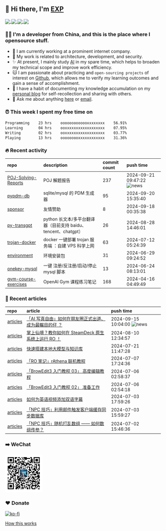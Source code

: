 ## 👋  Hi there, I'm [EXP](https://exp-blog.com)

<!--BGN_SECTION:github-readme-stats-->
<!-- a href="https://exp-blog.com" target="_blank">
  <img height="190" align="center" src="https://github-readme-stats.vercel.app/api/top-langs/?username=lyy289065406&hide=HTML,CSS,TSQL&theme=great-gatsby" alt="EXP's Top Langs" />
</a -->
<!-- a href="https://exp-blog.com" target="_blank">
  <img height="190" align="center" src="https://github-readme-stats.vercel.app/api?username=lyy289065406&count_private=true&show_icons=true&theme=nightowl" alt="EXP's github stats" />
</a -->



<a href="https://exp-blog.com" target="_blank">
  <img height="114" align="center" src="https://github-readme-stats.vercel.app/api/pin/?username=lyy289065406&repo=exp-blog&theme=nord" />
</a>

<a href="https://github.com/EXP-Tools/threat-broadcast" target="_blank">
  <img height="114" align="center" src="https://github-readme-stats.vercel.app/api/pin/?username=lyy289065406&repo=threat-broadcast&theme=nord" />
</a>

<a href="https://github.com/Visuals-AI/AI-auto-checkin" target="_blank">
  <img height="114" align="center" src="https://github-readme-stats.vercel.app/api/pin/?username=lyy289065406&repo=AI-auto-checkin&theme=nord" />
</a>

<a href="https://github.com/EXP-Docs/POJ-Solving-Reports" target="_blank">
  <img height="114" align="center" src="https://github-readme-stats.vercel.app/api/pin/?username=lyy289065406&repo=POJ-Solving-Reports&theme=nord" />
</a>

<!--END_SECTION:github-readme-stats-->



### 👨‍💻  I'm a developer from China, and this is the place where I opensource stuff.
<!--BGN_SECTION:introduction-->
- 🏰 I am currently working at a prominent internet company.
- 🐾 My work is related to architecture, development, and security.
- ✨ At present, I mainly study [AI](https://github.com/orgs/Visuals-AI/repositories) in my spare time, which helps to broaden my technical scope and improve work efficiency.
- 🐱 I am passionate about practicing and `open-sourcing projects` of interest on [Github](https://github.com/lyy289065406), which allows me to verify my learning outcomes and gain a sense of accomplishment.
- 🎹 I have a habit of documenting my knowledge accumulation on my [personal blog](https://exp-blog.com) for self-recollection and sharing with others.
- 💬 Ask me about anything [here](https://github.com/lyy289065406/lyy289065406/issues) or [email](exp.lqb@gmail.com).
<!--BGN_SECTION:introduction-->



### ⏰  This week I spent my free time on
<!-- BGN_SECTION:weektime -->
```text
Programming    23 hrs    ooooooooooooxxxxxxxx    56.91%
Learning       04 hrs    ooxxxxxxxxxxxxxxxxxx    07.95%
Writing        02 hrs    ooxxxxxxxxxxxxxxxxxx    03.77%
Playing        13 hrs    ooooooooxxxxxxxxxxxx    31.36%
```
<!-- END_SECTION:weektime -->



### 🔥  Recent activity
<!-- BGN_SECTION:activity -->
| repo | description | commit count | push time |
|:------|:------|:------|:------|
| [POJ-Solving-Reports](https://github.com/EXP-Docs/POJ-Solving-Reports) | POJ 解题报告 | 237 | 2024-09-21 09:47:22 ![news](https://github.com/lyy289065406/lyy289065406/blob/master/imgs/new.gif) |
| [pypdm-db](https://github.com/EXP-Codes/pypdm-db) | sqlite/mysql 的 PDM 生成器 | 95 | 2024-09-20 15:35:40  |
| [sponsor](https://github.com/lyy289065406/sponsor) | 友情赞助 | 8 | 2024-09-18 00:35:38  |
| [py-transgpt](https://github.com/EXP-Codes/py-transgpt) | python 长文本/多平台翻译器（目前支持 baidu、tencent、chatgpt） | 26 | 2024-08-28 14:46:01  |
| [trojan-docker](https://github.com/EXP-Tools/trojan-docker) | docker 一键部署 trojan 服务端 ：自建 VPS 科学上网 | 63 | 2024-07-12 05:24:39  |
| [environment](https://github.com/EXP-Tools/environment) | 环境安装包 | 31 | 2024-06-29 09:24:52  |
| [onekey-mysql](https://github.com/EXP-Codes/onekey-mysql) | 一键 注册/反注册/启动/停止 mysql 脚本 | 13 | 2024-06-24 08:13:01  |
| [gym-course-exercises](https://github.com/Visuals-AI/gym-course-exercises) | OpenAI Gym 课程练习笔记 | 168 | 2024-04-16 04:49:49  |
<!-- END_SECTION:activity -->



### 📝  Recent articles
<!-- BGN_SECTION:article -->
| repo | article | push time |
|:------|:------|:------|
| [articles](https://github.com/lyy289065406/articles) | [「AI 写真自由」如何在朋友圈正式出道、成为最瞩目的仔 ？](https://exp-blog.com/ai/ai-xie-zhen-zi-you/) | 2024-09-15 10:04:00 ![news](https://github.com/lyy289065406/lyy289065406/blob/master/imgs/new.gif) |
| [articles](https://github.com/lyy289065406/articles) | [掌上仙境？教你如何在 SteamDeck 原生系统上运行 RO ！](https://exp-blog.com/game/ro/run-ro-on-steamdeck/) | 2024-08-10 12:34:57  |
| [articles](https://github.com/lyy289065406/articles) | [快速搭建本地大模型与知识库](https://exp-blog.com/ai/build-ollama-anythingllm/) | 2024-07-21 11:47:28  |
| [articles](https://github.com/lyy289065406/articles) | [「RO 笔记」rAthena 联机教程](https://exp-blog.com/game/ro/ro-bi-ji-rathena-lian-ji-jiao-cheng/) | 2024-07-07 17:24:36  |
| [articles](https://github.com/lyy289065406/articles) | [「BrowEdit3 入门教程 03」 高度编辑教程](https://exp-blog.com/game/browedit/browedit3-bi-ji-03-height-edit/) | 2024-07-06 02:58:37  |
| [articles](https://github.com/lyy289065406/articles) | [「BrowEdit3 入门教程 02」 准备工作](https://exp-blog.com/game/browedit/browedit3-bi-ji-02-ready/) | 2024-07-06 02:54:18  |
| [articles](https://github.com/lyy289065406/articles) | [如何为英语视频添加双语字幕](https://exp-blog.com/tools/ru-he-wei-ying-yu-shi-pin-tian-jia-shuang-yu-zi-mu/) | 2024-07-03 17:59:26  |
| [articles](https://github.com/lyy289065406/articles) | [「NPC 技巧」利用邮件触发客户端缓存同步数据库](https://exp-blog.com/game/ro/npc-ji-qiao-mail-sync-cache/) | 2024-07-03 15:59:27  |
| [articles](https://github.com/lyy289065406/articles) | [「NPC 技巧」随机打乱数组 —— 如何数组传参？](https://exp-blog.com/game/ro/npc-ji-qiao-shuffle-array/) | 2024-07-02 15:46:36  |
<!-- END_SECTION:article -->


### ➡️ WeChat

<img width="120" src="/imgs/wechat.jpg">


### ❤️ Donate

[![ko-fi](https://ko-fi.com/img/githubbutton_sm.svg)](https://ko-fi.com/D1D3I0KL5)



<a align="right" href="https://github.com/lyy289065406/lyy289065406/blob/master/How_this_works.md">How this works</a>

<!-- -------------------------------------- -->
<!-- more emoji : http://emojihomepage.com/ -->
<!-- -------------------------------------- -->
